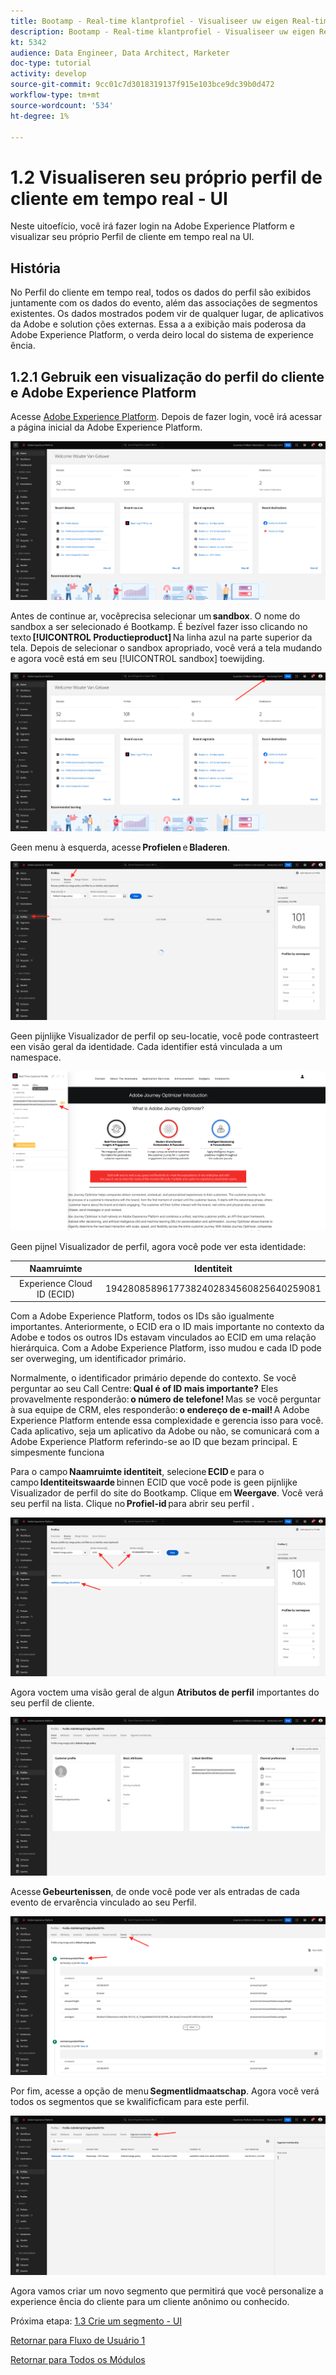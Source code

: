 ```yaml
---
title: Bootamp - Real-time klantprofiel - Visualiseer uw eigen Real-time klantprofiel - UI - Brazilië
description: Bootamp - Real-time klantprofiel - Visualiseer uw eigen Real-time klantprofiel - UI - Brazilië
kt: 5342
audience: Data Engineer, Data Architect, Marketer
doc-type: tutorial
activity: develop
source-git-commit: 9cc01c7d3018319137f915e103bce9dc39b0d472
workflow-type: tm+mt
source-wordcount: '534'
ht-degree: 1%

---
```


# 1.2 Visualiseren seu próprio perfil de cliente em tempo real - UI

Neste uitoefício, você irá fazer login na Adobe Experience Platform e visualizar seu próprio Perfil de cliente em tempo real na UI.

## História

No Perfil do cliente em tempo real, todos os dados do perfil são exibidos juntamente com os dados do evento, além das associações de segmentos existentes. Os dados mostrados podem vir de qualquer lugar, de aplicativos da Adobe e solution ções externas. Essa a a exibição mais poderosa da Adobe Experience Platform, o verda deiro local do sistema de experience ência.

## 1.2.1 Gebruik een visualização do perfil do cliente e Adobe Experience Platform

Acesse [Adobe Experience Platform](https://experience.adobe.com/platform). Depois de fazer login, você irá acessar a página inicial da Adobe Experience Platform.

![Gegevensopname](./images/home.png)

Antes de continue ar, vocêprecisa selecionar um **sandbox**. O nome do sandbox a ser selecionado é Bootkamp. É bezível fazer isso clicando no texto **[!UICONTROL Productieproduct]** Na linha azul na parte superior da tela. Depois de selecionar o sandbox apropriado, você verá a tela mudando e agora você está em seu [!UICONTROL sandbox] toewijding.

![Gegevensopname](./images/sb1.png)

Geen menu à esquerda, acesse **Profielen** e **Bladeren**.

![Klantprofiel](./images/homemenu.png)

Geen pijnlijke Visualizador de perfil op seu-locatie, você pode contrasteert een visão geral da identidade. Cada identifier está vinculada a um namespace.

![Klantprofiel](./images/identities.png)

Geen pijnel Visualizador de perfil, agora você pode ver esta identidade:

| Naamruimte | Identiteit |
|:-------------:| :---------------:|
| Experience Cloud ID (ECID) | 19428085896177382402834560825640259081 |

Com a Adobe Experience Platform, todos os IDs são igualmente importantes. Anteriormente, o ECID era o ID mais importante no contexto da Adobe e todos os outros IDs estavam vinculados ao ECID em uma relação hierárquica. Com a Adobe Experience Platform, isso mudou e cada ID pode ser overweging, um identificador primário.

Normalmente, o identificador primário depende do contexto. Se você perguntar ao seu Call Centre: **Qual é of ID mais importante?** Eles provavelmente responderão: **o número de telefone!** Mas se você perguntar à sua equipe de CRM, eles responderão: **o endereço de e-mail!** A Adobe Experience Platform entende essa complexidade e gerencia isso para você. Cada aplicativo, seja um aplicativo da Adobe ou não, se comunicará com a Adobe Experience Platform referindo-se ao ID que bezam principal. E simpesmente funciona

Para o campo **Naamruimte identiteit**, selecione **ECID** e para o campo **Identiteitswaarde** binnen ECID que você pode is geen pijnlijke Visualizador de perfil do site do Bootkamp. Clique em **Weergave**. Você verá seu perfil na lista. Clique no **Profiel-id** para abrir seu perfil .

![Klantprofiel](./images/popupecid.png)

Agora voctem uma visão geral de algun **Atributos de perfil** importantes do seu perfil de cliente.

![Klantprofiel](./images/profile.png)

Acesse **Gebeurtenissen**, de onde você pode ver als entradas de cada evento de ervarência vinculado ao seu Perfil.

![Klantprofiel](./images/profileee.png)

Por fim, acesse a opção de menu **Segmentlidmaatschap**. Agora você verá todos os segmentos que se kwalificficam para este perfil.

![Klantprofiel](./images/profileseg.png)

Agora vamos criar um novo segmento que permitirá que você personalize a experience ência do cliente para um cliente anônimo ou conhecido.

Próxima etapa: [1.3 Crie um segmento - UI](./ex3.md)

[Retornar para Fluxo de Usuário 1](./uc1.md)

[Retornar para Todos os Módulos](../../overview.md)
